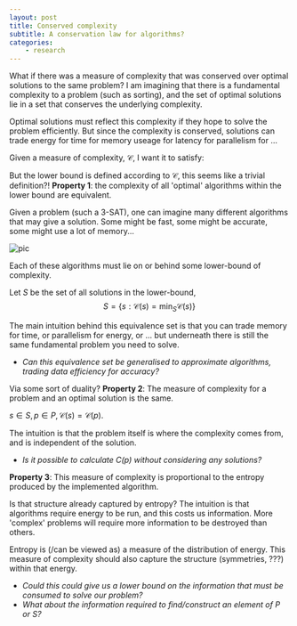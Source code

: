 ```yaml
---
layout: post
title: Conserved complexity
subtitle: A conservation law for algorithms?
categories:
    - research
---
```


What if there was a measure of complexity that was conserved over optimal solutions to the same problem? I am imagining that there is a fundamental complexity to a problem (such as sorting), and the set of optimal solutions lie in a set that conserves the underlying complexity.

Optimal solutions must reflect this complexity if they hope to solve the problem efficiently. But since the complexity is conserved, solutions can trade energy for time for memory useage for latency for parallelism for ...

Given a measure of complexity, $\mathcal C$, I want it to satisfy:

<side>But the lower bound is defined according to $\mathcal C$, this seems like a trivial definition?!</side>
__Property 1__: the complexity of all 'optimal' algorithms within the lower bound are equivalent.

Given a problem (such a 3-SAT), one can imagine many different algorithms that may give a solution. Some might be fast, some might be accurate, some might use a lot of memory...

![pic]({{site.baseurl}}\images/pareto.png)

Each of these algorithms must lie on or behind some lower-bound of complexity.

<!-- That is the lower bound on the complexity of a problem is a(n ordered) set of algorithms that ??? -->

Let $S$ be the set of all solutions in the lower-bound, $$S = \{s : \mathcal C(s) = \mathop{min}_S \mathcal C(s)\}$$

The main intuition behind this equivalence set is that you can trade memory for time, or parallelism for energy, or ... but underneath there is still the same fundamental problem you need to solve.

* _Can this equivalence set be generalised to approximate algorithms, trading data efficiency for accuracy?_

<side>Via some sort of duality?</side>
__Property 2__: The measure of complexity for a problem and an optimal solution is the same.

$s \in S, p \in P, \mathcal C(s) = \mathcal C(p)$.

The intuition is that the problem itself is where the complexity comes from, and is independent of the solution.

* _Is it possible to calculate C(p) without considering any solutions?_

__Property 3__: This measure of complexity is proportional to the entropy produced by the implemented algorithm.

<side>Is that structure already captured by entropy?</side>
The intuition is that algorithms require energy to be run, and this costs us information. More 'complex' problems will require more information to be destroyed than others.

Entropy is (/can be viewed as) a measure of the distribution of energy. This measure of complexity should also capture the structure (symmetries, ???) within that energy.

* _Could this could give us a lower bound on the information that must be consumed to solve our problem?_
* _What about the information required to find/construct an element of $P$ or $S$?_
